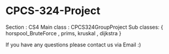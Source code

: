 ﻿# CPCS-324-Project

Section : CS4
Main class : CPCS324GroupProject
Sub classes: { horspool_BruteForce , prims, kruskal , dijkstra }

If you have any questions please contact us via Email :)

